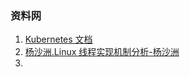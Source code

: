 ###  资料网

1. [Kubernetes 文档](https://kubernetes.io/zh-cn/docs/concepts/workloads/pods/)
2. [杨沙洲.Linux 线程实现机制分析-杨沙洲](https://www.cnblogs.com/qquan/p/4321666.html)
3. 